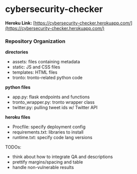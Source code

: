 # cybersecurity-checker

**Heroku Link:** [https://cybersecurity-checker.herokuapp.com/](https://cybersecurity-checker.herokuapp.com/)


### Repository Organization
**directories**
- assets: files containing metadata
- static: JS and CSS files
- templates: HTML files
- tronto: tronto-related python code

**python files**
- app.py: flask endpoints and functions
- tronto_wrapper.py: tronto wrapper class
- twitter.py: pulling tweet ids w/ Twitter API

**heroku files**
- Procfile: specify deployment config
- requirements.txt: libraries to install
- runtime.txt: specify code lang versions

TODOs:
- think about how to integrate QA and descriptions
- prettify margins/spacing and table
- handle non-vulnerable results
